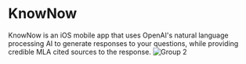 # KnowNow

KnowNow is an iOS mobile app that uses OpenAI's natural language processing AI to generate responses to your questions, while providing credible MLA cited sources to the response.
![Group 2](https://user-images.githubusercontent.com/65872029/219152733-b54a21e7-744b-4d57-baea-dcf54d0940df.png)
